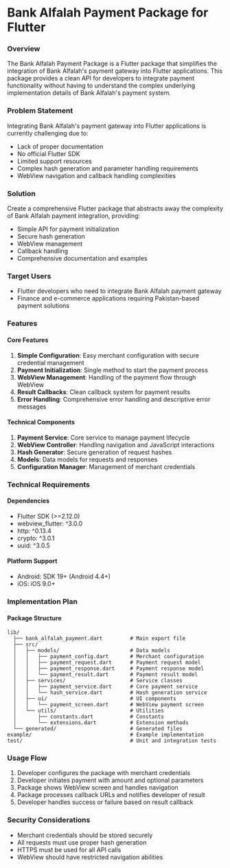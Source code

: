 # Bank Alfalah Payment Package for Flutter

### Overview

The Bank Alfalah Payment Package is a Flutter package that simplifies the integration of Bank Alfalah's payment gateway into Flutter applications. This package provides a clean API for developers to integrate payment functionality without having to understand the complex underlying implementation details of Bank Alfalah's payment system.

### Problem Statement

Integrating Bank Alfalah's payment gateway into Flutter applications is currently challenging due to:

- Lack of proper documentation
- No official Flutter SDK
- Limited support resources
- Complex hash generation and parameter handling requirements
- WebView navigation and callback handling complexities

### Solution

Create a comprehensive Flutter package that abstracts away the complexity of Bank Alfalah payment integration, providing:

- Simple API for payment initialization
- Secure hash generation
- WebView management
- Callback handling
- Comprehensive documentation and examples

### Target Users

- Flutter developers who need to integrate Bank Alfalah payment gateway
- Finance and e-commerce applications requiring Pakistan-based payment solutions

### Features

#### Core Features

1. **Simple Configuration**: Easy merchant configuration with secure credential management
2. **Payment Initialization**: Single method to start the payment process
3. **WebView Management**: Handling of the payment flow through WebView
4. **Result Callbacks**: Clean callback system for payment results
5. **Error Handling**: Comprehensive error handling and descriptive error messages

#### Technical Components

1. **Payment Service**: Core service to manage payment lifecycle
2. **WebView Controller**: Handling navigation and JavaScript interactions
3. **Hash Generator**: Secure generation of request hashes
4. **Models**: Data models for requests and responses
5. **Configuration Manager**: Management of merchant credentials

### Technical Requirements

#### Dependencies

- Flutter SDK (&gt;=2.12.0)
- webview_flutter: ^3.0.0
- http: ^0.13.4
- crypto: ^3.0.1
- uuid: ^3.0.5

#### Platform Support

- Android: SDK 19+ (Android 4.4+)
- iOS: iOS 9.0+

### Implementation Plan

#### Package Structure

```
lib/
  ├── bank_alfalah_payment.dart         # Main export file
  ├── src/
  │   ├── models/                       # Data models
  │   │   ├── payment_config.dart       # Merchant configuration
  │   │   ├── payment_request.dart      # Payment request model
  │   │   ├── payment_response.dart     # Payment response model
  │   │   └── payment_result.dart       # Payment result model
  │   ├── services/                     # Service classes
  │   │   ├── payment_service.dart      # Core payment service
  │   │   └── hash_service.dart         # Hash generation service
  │   ├── ui/                           # UI components
  │   │   └── payment_screen.dart       # WebView payment screen
  │   └── utils/                        # Utilities
  │       ├── constants.dart            # Constants
  │       └── extensions.dart           # Extension methods
  └── generated/                        # Generated files
example/                                # Example implementation
test/                                   # Unit and integration tests
```

### Usage Flow

1. Developer configures the package with merchant credentials
2. Developer initiates payment with amount and optional parameters
3. Package shows WebView screen and handles navigation
4. Package processes callback URLs and notifies developer of result
5. Developer handles success or failure based on result callback

### Security Considerations

- Merchant credentials should be stored securely
- All requests must use proper hash generation
- HTTPS must be used for all API calls
- WebView should have restricted navigation abilities
